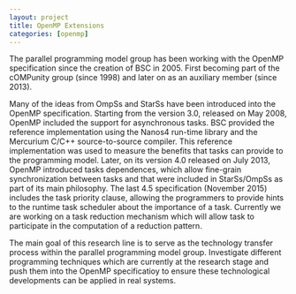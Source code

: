 ```yaml
---
layout: project
title: OpenMP Extensions
categories: [openmp]
---
```


The parallel programming model group has been working with the OpenMP
specification since the creation of BSC in 2005. First becoming part of the
cOMPunity group (since 1998) and later on as an auxiliary member (since 2013).

Many of the ideas from OmpSs and StarSs have been introduced into the OpenMP
specification. Starting from the version 3.0, released on May 2008, OpenMP
included the support for asynchronous tasks. BSC provided the reference
implementation using the Nanos4 run-time library and the Mercurium C/C++
source-to-source compiler. This reference implementation was used to measure
the benefits that tasks can provide to the programming model. Later, on its
version 4.0 released on July 2013, OpenMP introduced tasks dependences, which
allow fine-grain synchronization between tasks and that were included in
StarSs/OmpSs as part of its main philosophy. The last 4.5 specification
(November 2015) includes the task priority clause, allowing the programmers to
provide hints to the runtime task scheduler about the importance of a task.
Currently we are working on a task reduction mechanism which will allow task to
participate in the computation of a reduction pattern.

The main goal of this research line is to serve as the technology transfer
process within the parallel programming model group. Investigate different
programming techniques which are currently at the research stage and push them
into the OpenMP specificatioy to ensure these technological developments can be
applied in real systems.

